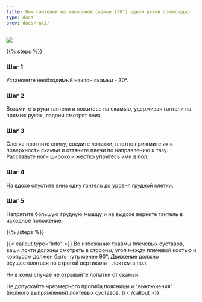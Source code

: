 ```yaml
---
title: Жим гантелей на наклонной скамье (30°) одной рукой поочередно
type: docs
prev: docs/ruki/
---
```

![](https://github.com/user-attachments/assets/b9b1a612-ed57-4144-bde1-1a7dfd8393be)


{{% steps %}}

### Шаг 1
Установите необходимый наклон скамьи - 30°.

### Шаг 2
Возьмите в руки гантели и ложитесь на скамью, удерживая гантели на прямых руках, ладони смотрят вниз.

### Шаг 3
Слегка прогните спину, сведите лопатки, плотно прижмите их к поверхности скамьи и оттяните плечи по направлению к тазу.
Расставьте ноги широко и жестко упритесь ими в пол.

### Шаг 4
На вдохе опустите вниз одну гантель до уровня грудной клетки.

### Шаг 5
Напрягите большую грудную мышцу и на выдохе верните гантель в исходное положение.

{{% /steps %}}

{{< callout type="info" >}}
Во избежание травмы плечевых суставов, ваши локти должны смотреть в стороны, угол между плечевой костью и корпусом должен быть чуть менее 90°. Движение должно осуществляться по строгой вертикали - локтем в пол.

﻿﻿Ни в коем случае не отрывайте лопатки от скамьи.

﻿﻿Не допускайте чрезмерного прогиба поясницы и "выключения" (полного выпрямления) локтевых суставов.
{{< /callout >}}

